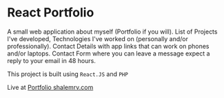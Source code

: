 # React Portfolio

A small web application about myself (Portfolio if you will).
List of Projects I've developed,
Technologies I've worked on (personally and/or professionally).
Contact Details with app links that can work on phones and/or laptops.
Contact Form where you can leave a message expect a reply to your email in 48 hours.

This project is built using `React.JS` and `PHP`

Live at [Portfolio shalemrv.com](https://www.shalemrv.com)
